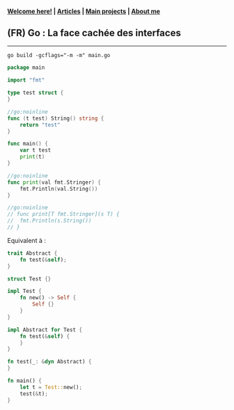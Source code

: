 #### [Welcome here!](https://vpenando.github.io) | [Articles](https://vpenando.github.io/articles.html) | [Main projects](https://vpenando.github.io/projects.html) | [About me](https://vpenando.github.io/about.html)

## (FR) Go : La face cachée des interfaces

---

`go build -gcflags="-m -m" main.go`

```go
package main

import "fmt"

type test struct {
}

//go:noinline
func (t test) String() string {
    return "test"
}

func main() {
    var t test
    print(t)
}

//go:noinline
func print(val fmt.Stringer) {
    fmt.Println(val.String())
}

//go:noinline
// func print[T fmt.Stringer](s T) {
// 	fmt.Println(s.String())
// }

```

Equivalent à :
```rust
trait Abstract {
    fn test(&self);
}

struct Test {}

impl Test {
    fn new() -> Self {
        Self {}
    }
}

impl Abstract for Test {
    fn test(&self) {
    }
}

fn test(_: &dyn Abstract) {
}

fn main() {
    let t = Test::new();
    test(&t);
}
```
